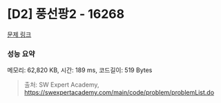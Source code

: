 # [D2] 풍선팡2 - 16268 

[문제 링크](https://swexpertacademy.com/main/code/problem/problemDetail.do?contestProbId=AYYlGU56XOkDFARc) 

### 성능 요약

메모리: 62,820 KB, 시간: 189 ms, 코드길이: 519 Bytes



> 출처: SW Expert Academy, https://swexpertacademy.com/main/code/problem/problemList.do